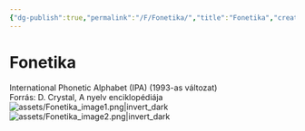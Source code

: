 ```yaml
---
{"dg-publish":true,"permalink":"/F/Fonetika/","title":"Fonetika","created":"2024-04-28T20:59","updated":"2024-05-02T19:07"}
---
```



# Fonetika

International Phonetic Alphabet (IPA) (1993-as változat)  
Forrás: D. Crystal, A nyelv enciklopédiája  
![assets/Fonetika_image1.png|invert_dark](/img/user/F/assets/Fonetika_image1.png)  
![assets/Fonetika_image2.png|invert_dark](/img/user/F/assets/Fonetika_image2.png)  